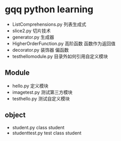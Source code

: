 gqq python learning
======
- ListComprehensions.py 列表生成式
- slice2.py 切片技术
- generator.py 生成器
- HigherOrderFunction.py 高阶函数 函数作为返回值
- decorator.py 装饰器 偏函数
- testhellomodule.py 目录外如何引用自定义模块

## Module
- hello.py 定义模块
- imagetest.py 测试第三方模块
- testhello.py 测试自定义模块

## object
- student.py class student
- studenttest.py test class student